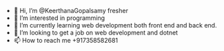 - 👋 Hi, I’m @KeerthanaGopalsamy fresher 
- 👀 I’m interested in programming
- 🌱 I’m currently learning web development both front end and back end.
- 💞️ I’m looking to get a job on web development and dotnet 
- 📫 How to reach me +917358582681

<!---
KeerthanaGopalsamy/KeerthanaGopalsamy is a ✨ special ✨ repository because its `README.md` (this file) appears on your GitHub profile.
You can click the Preview link to take a look at your changes.
--->
